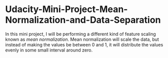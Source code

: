 # Udacity-Mini-Project-Mean-Normalization-and-Data-Separation
In this mini project, I will be performing a different kind of feature scaling known as *mean normalization*. Mean normalization will scale the data, but instead of making the values be between 0 and 1, it will distribute the values evenly in some small interval around zero.
